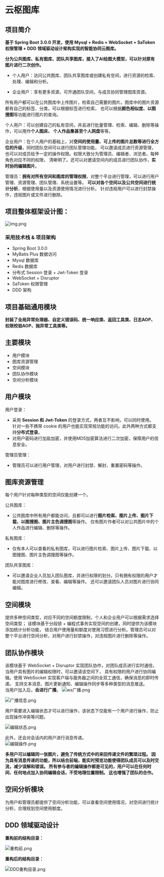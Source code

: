 # 云枢图库

## 项目简介

**基于 Spring Boot 3.0.0 开发，使用 Mysql + Redis + WebSocket + SaToken 权限管理 + DDD 领域驱动设计架构实现的智能协同云图库。**  

**分为公共图库、私有图库、团队共享图库，接入了AI绘图大模型，可以针对原有图片进行二次创作。**  

- 个人用户：访问公共图库、团队共享图库或创建私有空间，进行资源的检索、处理、编辑和分析。  

- 企业用户：享有更多资源，可开通团队空间，与成员协同管理图库资源。  
  
所有用户都可以在公共图库中上传图片，检索自己需要的图片。图库中的图片资源都有自己的标签、分类，可以根据标签进行检索，
也可以根据**颜色相似度、以图搜图**等功能进行图片的查询。    

个人用户：可以创建自己的私有空间，并且进行批量管理、检索、编辑、删除等操作，可以用作**个人图床、
个人作品集甚至个人网盘**等等。  
  
企业用户：在个人用户的基础上，对**空间的使用量、可上传的图片总数等进行全方位的升级**，同时团队空间可以进行团队管理功能，
可以邀请成员进行资源管理，也可以对成员给予一定的操作权限。权限大致分为管理员、编辑者、浏览者。每种角色对应不同的权限，
清晰明了。还可以对邀请空间内的成员进行团队协作，**实时协同编辑图片**。  
  
管理员：**拥有对所有空间和图库的管理权限**，对整个平台进行管理，可以进行用户管理、资源管理、团队管理、系统设置等。
**可以对各个空间以及公共空间进行统计分析**，根据使用量以及资源使用情况进行分析。
针对违规用户可以进行封禁操作，违规图片或文件进行删除。

## 项目整体框架设计图：
![img.png](src/main/resources/script/项目架构.png)
### 采用技术栈 & 项目架构
- Spring Boot 3.0.0
- MyBatis Plus 数据访问
- Mysql 数据库
- Redis 数据库
- 分布式 Session 登录 + Jwt-Token 登录
- WebSocket + Disruptor
- SaToken 权限管理
- DDD 架构

## 项目基础通用模块
**封装了全局异常处理器、自定义错误码、统一响应类、返回工具类、日志AOP、权限校验AOP、抛异常工具类等。**
## 主要模块
- 用户模块
- 图库资源管理
- 空间模块
- 团队协作模块
- 空间分析模块

## 用户模块
用户登录：

- 采用 **Session 和 Jwt-Token** 的登录方式，两者互不影响，可以同时使用。
针对一些不携带 cookie 的用户也能实现常规功能的访问。此外两种方式都支持**分布式登录**。
- 对用户密码进行加盐加密，并使用MD5加密算法进行二次加密，保障用户的信息安全。  

管理员管理：
- 管理员可以进行用户管理，对用户进行封禁、解封、重置密码等操作。

## 图库资源管理
每个用户针对每种类型的空间仅能创建一个。

公共图库：
- 公共图库中所有用户都能访问，且都可以进行**图片检索、图片上传、图片下载、以图搜图、图片主色调搜图**等操作。
仅有图片作者可以对公共图片中的个人作品进行编辑、删除等操作。

私有图库：
- 仅有本人可以查看的私有图库，可以进行图片检索、图片上传、图片下载、以图搜图、图片主色调搜图等操作。

团队共享图库：
- 可以邀请企业人员加入团队图库，并进行权限的划分。只有拥有权限的用户才能对图库进行修改、查看、编辑等操作。
还可以邀请团队人员对图片进行协同编辑。

## 空间模块
提供多种空间类型，对应不同的空间额度限制，个人和企业用户可以根据需求选择空间类型；
该模块基于分段锁 + 编程式事务实现空间的创建，同时提供为该模块添加统计分析功能，
结合用户使用量和额度对使用习惯进行分析。管理员可以对整个平台进行空间分析，对用户进行封禁操作，对违规图片进行删除等操作。

## 团队协作模块
该模块基于 WebSocket + Disruptor 实现团队协作，对团队成员进行实时通信，当用户具有图片的编辑权限时，可以邀请该空间下，
具有权限的用户进行协同编辑。使用 WebSocket 实现客户端与服务器之间的全双工通信，确保消息的即时传递。
支持文本消息、图片更新通知、编辑操作同步等多种类型的消息推送。  
当用户加入后，**会进行广播**。
![ws广播.png](src/main/resources/script/ws%E5%B9%BF%E6%92%AD.png)  

![广播信息.png](src/main/resources/script/%E5%B9%BF%E6%92%AD%E4%BF%A1%E6%81%AF.png)  

用户需要进入编辑状态才可以进行操作，该状态下仅能有一个用户进行操作，防止出现操作冲突等问题。  

![编辑状态.png](src/main/resources/script/%E7%BC%96%E8%BE%91%E7%8A%B6%E6%80%81.png)  

此外，还会对会话内的用户进行消息传递。  
![编辑操作.png](src/main/resources/script/%E7%BC%96%E8%BE%91%E6%93%8D%E4%BD%9C.png)  

**多用户可以编辑同一张图片，避免了传统方式中的来回传递文件的繁琐过程。
因为具有消息传递的功能，所以结合前端，能实时预览功能使得团队成员可以及时交流，减少误解和错误。
所有参与者的编辑操作都是可见的，用户可以在任何时间、任何地点加入协同编辑会话，不受地理位置限制。
这也增强了团队的合作。**

## 空间分析模块
为用户和管理员都提供了空间分析功能，可以查看空间使用情况，对空间进行统计分析，合理规划空间使用额度。

## DDD 领域驱动设计
**重构前的结构目录：**  

![重构前.png](src/main/resources/script/%E9%87%8D%E6%9E%84%E5%89%8D.png)  

**重构后的结构目录：**  

![DDD重构目录.png](src/main/resources/script/DDD%E9%87%8D%E6%9E%84%E7%9B%AE%E5%BD%95.png)


















